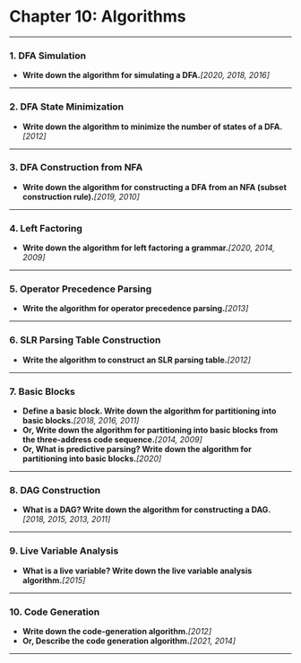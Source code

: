 # Chapter 10: Algorithms

---

### **1. DFA Simulation**

- **Write down the algorithm for simulating a DFA.***[2020, 2018, 2016]*

---

### **2. DFA State Minimization**

- **Write down the algorithm to minimize the number of states of a DFA.***[2012]*

---

### **3. DFA Construction from NFA**

- **Write down the algorithm for constructing a DFA from an NFA (subset construction rule).***[2019, 2010]*

---

### **4. Left Factoring**

- **Write down the algorithm for left factoring a grammar.***[2020, 2014, 2009]*

---

### **5. Operator Precedence Parsing**

- **Write the algorithm for operator precedence parsing.***[2013]*

---

### **6. SLR Parsing Table Construction**

- **Write the algorithm to construct an SLR parsing table.***[2012]*

---

### **7. Basic Blocks**

- **Define a basic block. Write down the algorithm for partitioning into basic blocks.***[2018, 2016, 2011]*
- **Or, Write down the algorithm for partitioning into basic blocks from the three-address code sequence.***[2014, 2009]*
- **Or, What is predictive parsing? Write down the algorithm for partitioning into basic blocks.***[2020]*

---

### **8. DAG Construction**

- **What is a DAG? Write down the algorithm for constructing a DAG.***[2018, 2015, 2013, 2011]*

---

### **9. Live Variable Analysis**

- **What is a live variable? Write down the live variable analysis algorithm.***[2015]*

---

### **10. Code Generation**

- **Write down the code-generation algorithm.***[2012]*
- **Or, Describe the code generation algorithm.***[2021, 2014]*

---